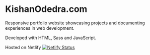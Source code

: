 # KishanOdedra.com

Responsive portfolio website showcasing projects and documenting experiences in web development.

Developed with HTML, Sass and JavaScript.

Hosted on Netlify
[![Netlify Status](https://api.netlify.com/api/v1/badges/f5751c4f-3c91-4b8f-a6b2-de5748780b06/deploy-status)](https://app.netlify.com/sites/kishanodedra/deploys)
